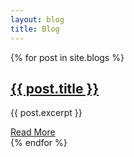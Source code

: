 ```yaml
---
layout: blog
title: Blog
---
```


<section class="blog">
{% for post in site.blogs %}
  <article>
      <h2><a href="{{ post.url | relative_url }}">{{ post.title }}</a></h2>
      <p>{{ post.excerpt }}</p>
      <a class="read-more-btn" href="{{ post.url | relative_url }}">Read More</a>
  </article>
{% endfor %}
</section>
